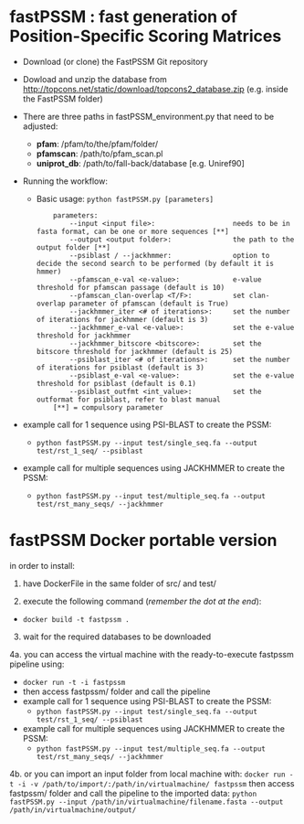 # fastPSSM : fast generation of Position-Specific Scoring Matrices

- Download (or clone) the FastPSSM Git repository
- Dowload and unzip the database from http://topcons.net/static/download/topcons2_database.zip (e.g. inside the FastPSSM folder) 
- There are three paths in fastPSSM_environment.py that need to be adjusted:
  - **pfam**: /pfam/to/the/pfam/folder/
  - **pfamscan**: /path/to/pfam_scan.pl
  - **uniprot_db**: /path/to/fall-back/database [e.g. Uniref90]

- Running the workflow:
  - Basic usage: `python fastPSSM.py [parameters]`

            parameters:
                --input <input file>:                   needs to be in fasta format, can be one or more sequences [**]
                --output <output folder>:               the path to the output folder [**]
                --psiblast / --jackhmmer:               option to decide the second search to be performed (by default it is hmmer)
                --pfamscan_e-val <e-value>:             e-value threshold for pfamscan passage (default is 10)
                --pfamscan_clan-overlap <T/F>:          set clan-overlap parameter of pfamscan (default is True)
                --jackhmmer_iter <# of iterations>:     set the number of iterations for jackhmmer (default is 3)
                --jackhmmer_e-val <e-value>:            set the e-value threshold for jackhmmer
                --jackhmmer_bitscore <bitscore>:        set the bitscore threshold for jackhmmer (default is 25)
                --psiblast_iter <# of iterations>:      set the number of iterations for psiblast (default is 3)
                --psiblast_e-val <e-value>:             set the e-value threshold for psiblast (default is 0.1)
                --psiblast_outfmt <int_value>:          set the outformat for psiblast, refer to blast manual
            [**] = compulsory parameter

- example call for 1 sequence using PSI-BLAST to create the PSSM:
  - `python fastPSSM.py --input test/single_seq.fa --output test/rst_1_seq/ --psiblast`

- example call for multiple sequences using JACKHMMER to create the PSSM:
  - `python fastPSSM.py --input test/multiple_seq.fa --output test/rst_many_seqs/ --jackhmmer`

# fastPSSM Docker portable version 

in order to install: 

1. have DockerFile in the same folder of src/ and test/

2. execute the following command (*remember the dot at the end*): 
  - `docker build -t fastpssm .`

3. wait for the required databases to be downloaded

4a. you can access the virtual machine with the ready-to-execute fastpssm pipeline using: 
  - `docker run -t -i fastpssm`
  - then access fastpssm/ folder and call the pipeline 
  - example call for 1 sequence using PSI-BLAST to create the PSSM:
    - `python fastPSSM.py --input test/single_seq.fa --output test/rst_1_seq/ --psiblast`
  - example call for multiple sequences using JACKHMMER to create the PSSM:
    - `python fastPSSM.py --input test/multiple_seq.fa --output test/rst_many_seqs/ --jackhmmer`

4b. or you can import an input folder from local machine with: 
  `docker run -t -i -v /path/to/import/:/path/in/virtualmachine/ fastpssm`
  then access fastpssm/ folder and call the pipeline to the imported data: 
  `python fastPSSM.py --input /path/in/virtualmachine/filename.fasta --output /path/in/virtualmachine/output/`

